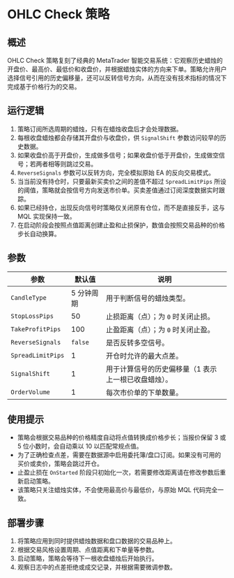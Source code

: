 # OHLC Check 策略

## 概述
OHLC Check 策略复刻了经典的 MetaTrader 智能交易系统：它观察历史蜡烛的开盘价、最高价、最低价和收盘价，并根据蜡烛实体的方向来下单。策略允许用户选择信号引用的历史偏移量，还可以反转信号方向，从而在没有技术指标的情况下完成基于价格行为的交易。

## 运行逻辑
1. 策略订阅所选周期的蜡烛，只有在蜡烛收盘后才会处理数据。
2. 每根收盘蜡烛都会存储其开盘价与收盘价，供 `SignalShift` 参数访问较早的历史数据。
3. 如果收盘价高于开盘价，生成做多信号；如果收盘价低于开盘价，生成做空信号；若两者相等则跳过交易。
4. `ReverseSignals` 参数可以反转方向，完全模拟原始 EA 的反向交易模式。
5. 当当前没有持仓时，只要最新买卖价之间的差值不超过 `SpreadLimitPips` 所设的阈值，策略就会按信号方向发送市价单。买卖差值通过订阅深度数据实时跟踪。
6. 如果已经持仓，出现反向信号时策略仅关闭原有仓位，而不是直接反手，这与 MQL 实现保持一致。
7. 在启动阶段会按照点值距离创建止盈和止损保护，数值会按照交易品种的价格步长自动换算。

## 参数
| 参数 | 默认值 | 说明 |
|------|--------|------|
| `CandleType` | 5 分钟周期 | 用于判断信号的蜡烛类型。 |
| `StopLossPips` | 50 | 止损距离（点）；为 `0` 时关闭止损。 |
| `TakeProfitPips` | 100 | 止盈距离（点）；为 `0` 时关闭止盈。 |
| `ReverseSignals` | `false` | 是否反转多空信号。 |
| `SpreadLimitPips` | 1 | 开仓时允许的最大点差。 |
| `SignalShift` | 1 | 用于计算信号的历史偏移量（1 表示上一根已收盘蜡烛）。 |
| `OrderVolume` | 1 | 每次市价单的下单数量。 |

## 使用提示
- 策略会根据交易品种的价格精度自动将点值转换成价格步长；当报价保留 3 或 5 位小数时，会自动乘以 10 以匹配常规点值。
- 为了正确检查点差，需要在数据源中启用委托簿/盘口订阅。如果没有可用的买价或卖价，策略会跳过开仓。
- 止盈止损在 `OnStarted` 阶段只初始化一次，若需要修改距离请在修改参数后重新启动策略。
- 该策略只关注蜡烛实体，不会使用最高价与最低价，与原始 MQL 代码完全一致。

## 部署步骤
1. 将策略应用到同时提供蜡烛数据和盘口数据的交易品种上。
2. 根据交易风格设置周期、点值距离和下单量等参数。
3. 启动策略，策略会等待下一根收盘蜡烛后开始执行。
4. 观察日志中的点差拒绝或成交记录，并根据需要微调参数。
